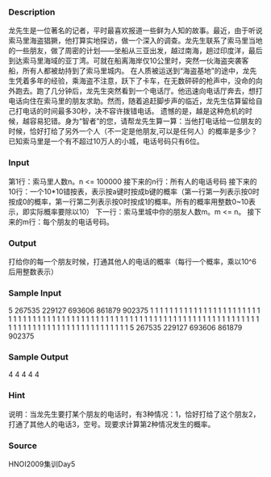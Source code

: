 
### Description
龙先生是一位著名的记者，平时最喜欢报道一些鲜为人知的故事。最近，由于听说索马里海盗猖獗，他打算实地探访，做一个深入的调查。龙先生联系了索马里当地的一些朋友，做了周密的计划——坐船从三亚出发，越过南海，趟过印度洋，最后到达索马里海域的亚丁湾。可就在船离海岸仅10公里时，突然一伙海盗突袭客船，所有人都被劫持到了索马里城内。
在人质被运送到“海盗基地”的途中，龙先生凭着多年的经验，乘海盗不注意，跃下了卡车，在无数砰砰的枪声中，没命的向外跑去。跑了几分钟后，龙先生突然看到一个电话厅。他迅速向电话厅奔去，想打电话向住在索马里的朋友求助。然而，随着追赶脚步声的临近，龙先生估算留给自己打电话的时间最多30秒，决不容许拨错电话。
遗憾的是，越是这种危机的时候，越容易犯错。身为“智者”的您，请帮龙先生算一算：当他打电话给一位朋友的时候，恰好打给了另外一个人（不一定是他朋友,可以是任何人）的概率是多少？已知索马里是一个有不超过10万人的小城，电话号码只有6位。 

### Input
第1行：索马里人数n。n <= 100000
接下来的n行：所有人的电话号码
接下来的10行：一个10*10错按表，表示按a键时按成b键的概率（第一行第一列表示按0时按成0的概率，第一行第二列表示按0时按成1的概率。所有的概率用整数0~10表示，即实际概率要除以10）
下一行：索马里城中你的朋友人数m。m <= n。
接下来的m行：每个朋友的电话号码。

### Output
打给你的每一个朋友时候，打通其他人的电话的概率（每行一个概率，乘以10^6 后用整数表示） 

### Sample Input
5
267535
229127
693606
861879
902375
1 1 1 1 1 1 1 1 1 1
1 1 1 1 1 1 1 1 1 1
1 1 1 1 1 1 1 1 1 1
1 1 1 1 1 1 1 1 1 1
1 1 1 1 1 1 1 1 1 1
1 1 1 1 1 1 1 1 1 1
1 1 1 1 1 1 1 1 1 1
1 1 1 1 1 1 1 1 1 1
1 1 1 1 1 1 1 1 1 1
1 1 1 1 1 1 1 1 1 1
5
267535
229127
693606
861879
902375

### Sample Output
4
4
4
4
4


### Hint
说明：当龙先生要打某个朋友的电话时，有3种情况：1，恰好打给了这个朋友2，打通了其他人的电话3，空号。现要求计算第2种情况发生的概率。

### Source
HNOI2009集训Day5